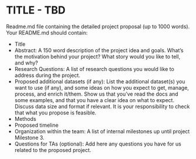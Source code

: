 # TITLE - TBD

Readme.md file containing the detailed project proposal (up to 1000 words). Your README.md should contain:
* Title
* Abstract: A 150 word description of the project idea and goals. What’s the motivation behind your project? What story would you like to tell, and why?
* Research Questions: A list of research questions you would like to address during the project.
* Proposed additional datasets (if any): List the additional dataset(s) you want to use (if any), and some ideas on how you expect to get, manage, process, and enrich it/them. Show us that you’ve read the docs and some examples, and that you have a clear idea on what to expect. Discuss data size and format if relevant. It is your responsibility to check that what you propose is feasible.
* Methods
* Proposed timeline
* Organization within the team: A list of internal milestones up until project Milestone 3.
* Questions for TAs (optional): Add here any questions you have for us related to the proposed project.